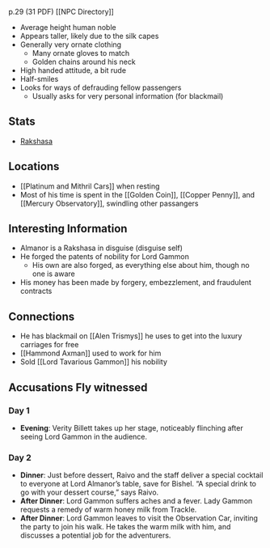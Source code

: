 p.29 (31 PDF)
[[NPC Directory]]

- Average height human noble
- Appears taller, likely due to the silk capes
- Generally very ornate clothing
	- Many ornate gloves to match
	- Golden chains around his neck
- High handed attitude, a bit rude
- Half-smiles
- Looks for ways of defrauding fellow passengers
	- Usually asks for very personal information (for blackmail)
## Stats
- [Rakshasa](https://roll20.net/compendium/dnd5e/Rakshasa#content)
## Locations
- [[Platinum and Mithril Cars]] when resting
- Most of his time is spent in the [[Golden Coin]], [[Copper Penny]], and [[Mercury Observatory]], swindling other passangers
## Interesting Information
- Almanor is a Rakshasa in disguise (disguise self)
- He forged the patents of nobility for Lord Gammon
	- His own are also forged, as everything else about him, though no one is aware
- His money has been made by forgery, embezzlement, and fraudulent contracts
## Connections
- He has blackmail on [[Alen Trismys]] he uses to get into the luxury carriages for free
- [[Hammond Axman]] used to work for him
- Sold [[Lord Tavarious Gammon]] his nobility
## Accusations Fly witnessed
### Day 1
- **Evening**: Verity Billett takes up her stage, noticeably flinching after seeing Lord Gammon in the audience.
### Day 2
- **Dinner**: Just before dessert, Raivo and the staff deliver a special cocktail to everyone at Lord Almanor’s table, save for Bishel. “A special drink to go with your dessert course,” says Raivo.
- **After Dinner**: Lord Gammon suffers aches and a fever. Lady Gammon requests a remedy of warm honey milk from Trackle.
- **After Dinner**: Lord Gammon leaves to visit the Observation Car, inviting the party to join his walk. He takes the warm milk with him, and discusses a potential job for the adventurers.